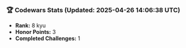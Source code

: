 ### 🏆 Codewars Stats (Updated: 2025-04-26 14:06:38 UTC)

- **Rank:** 8 kyu
- **Honor Points:** 3
- **Completed Challenges:** 1
